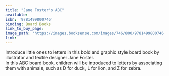 ```yaml
---
title: "Jane Foster's ABC"
available:
isbn: '9781499800746'
binding: Board Books
link_to_buy_page:
image_path: 'https://images.booksense.com/images/746/800/9781499800746.jpg'
link:
---
```



Introduce little ones to letters in this bold and graphic style board book by illustrator and textile designer Jane Foster.&nbsp;
<br>In this ABC board book, children will be introduced to letters by associating them with animals, such as D for duck, L for lion, and Z for zebra.